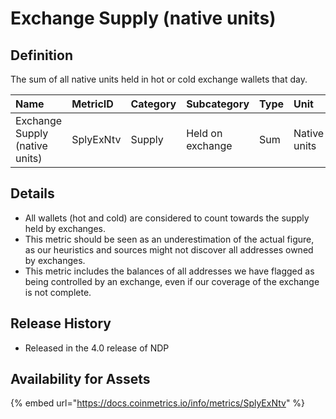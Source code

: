 # Exchange Supply \(native units\)

## Definition

The sum of all native units held in hot or cold exchange wallets that day.

| Name | MetricID | Category | Subcategory | Type | Unit | Interval |
| :--- | :--- | :--- | :--- | :--- | :--- | :--- |
| Exchange Supply \(native units\) | SplyExNtv | Supply | Held on exchange | Sum | Native units | 1 day |

## Details

* All wallets \(hot and cold\) are considered to count towards the supply held by exchanges.
* This metric should be seen as an underestimation of the actual figure, as our heuristics and sources might not discover all addresses owned by exchanges.
* This metric includes the balances of all addresses we have flagged as being controlled by an exchange, even if our coverage of the exchange is not complete.

## Release History

* Released in the 4.0 release of NDP

## Availability for Assets

{% embed url="https://docs.coinmetrics.io/info/metrics/SplyExNtv" %}



